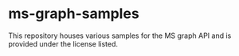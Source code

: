 # ms-graph-samples

This repository houses various samples for the MS graph API and is provided under the license listed.